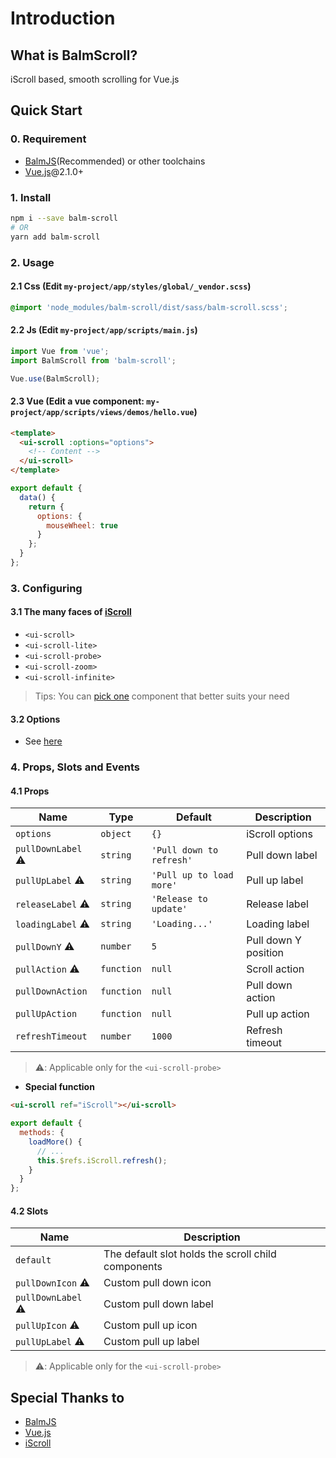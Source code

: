 # Introduction

## What is BalmScroll?

iScroll based, smooth scrolling for Vue.js

## Quick Start

### 0. Requirement

- [BalmJS](https://balmjs.com/)(Recommended) or other toolchains
- [Vue.js](https://vuejs.org/)@2.1.0+

### 1. Install

```sh
npm i --save balm-scroll
# OR
yarn add balm-scroll
```

### 2. Usage

#### 2.1 Css (Edit `my-project/app/styles/global/_vendor.scss`)

```css
@import 'node_modules/balm-scroll/dist/sass/balm-scroll.scss';
```

#### 2.2 Js (Edit `my-project/app/scripts/main.js`)

```js
import Vue from 'vue';
import BalmScroll from 'balm-scroll';

Vue.use(BalmScroll);
```

#### 2.3 Vue (Edit a vue component: `my-project/app/scripts/views/demos/hello.vue`)

```html
<template>
  <ui-scroll :options="options">
    <!-- Content -->
  </ui-scroll>
</template>
```

```js
export default {
  data() {
    return {
      options: {
        mouseWheel: true
      }
    };
  }
};
```

### 3. Configuring

#### 3.1 The many faces of [iScroll](https://github.com/cubiq/iscroll/#the-many-faces-of-iscroll)

- `<ui-scroll>`
- `<ui-scroll-lite>`
- `<ui-scroll-probe>`
- `<ui-scroll-zoom>`
- `<ui-scroll-infinite>`

> Tips: You can [pick one](https://github.com/cubiq/iscroll/#the-many-faces-of-iscroll) component that better suits your need

#### 3.2 Options

- See [here](https://github.com/cubiq/iscroll/#configuring-the-iscroll)

### 4. Props, Slots and Events

#### 4.1 Props

| Name               | Type       | Default                  | Description          |
| ------------------ | ---------- | ------------------------ | -------------------- |
| `options`          | `object`   | `{}`                     | iScroll options      |
| `pullDownLabel` ⚠️ | `string`   | `'Pull down to refresh'` | Pull down label      |
| `pullUpLabel` ⚠️   | `string`   | `'Pull up to load more'` | Pull up label        |
| `releaseLabel` ⚠️  | `string`   | `'Release to update'`    | Release label        |
| `loadingLabel` ⚠️  | `string`   | `'Loading...'`           | Loading label        |
| `pullDownY` ⚠️     | `number`   | `5`                      | Pull down Y position |
| `pullAction` ⚠️    | `function` | `null`                   | Scroll action        |
| `pullDownAction`   | `function` | `null`                   | Pull down action     |
| `pullUpAction`     | `function` | `null`                   | Pull up action       |
| `refreshTimeout`   | `number`   | `1000`                   | Refresh timeout      |

> ⚠️: Applicable only for the `<ui-scroll-probe>`

- **Special function**

```html
<ui-scroll ref="iScroll"></ui-scroll>
```

```js
export default {
  methods: {
    loadMore() {
      // ...
      this.$refs.iScroll.refresh();
    }
  }
};
```

#### 4.2 Slots

| Name               | Description                                        |
| ------------------ | -------------------------------------------------- |
| `default`          | The default slot holds the scroll child components |
| `pullDownIcon` ⚠️  | Custom pull down icon                              |
| `pullDownLabel` ⚠️ | Custom pull down label                             |
| `pullUpIcon` ⚠️    | Custom pull up icon                                |
| `pullUpLabel` ⚠️   | Custom pull up label                               |

> ⚠️: Applicable only for the `<ui-scroll-probe>`

## Special Thanks to

- [BalmJS](https://balmjs.com/)
- [Vue.js](https://vuejs.org/)
- [iScroll](https://github.com/cubiq/iscroll/)
